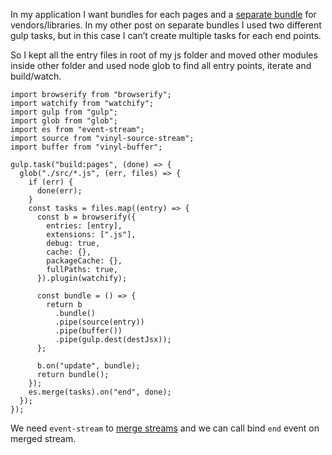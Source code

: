 In my application I want bundles for each pages and a [separate bundle](/2016/02/browserify-separate-app-and-vendor-bundles.html) for vendors/libraries. In my other post on separate bundles I used two different gulp tasks, but in this case I can’t create multiple tasks for each end points.

So I kept all the entry files in root of my js folder and moved other modules inside other folder and used node glob to find all entry points, iterate and build/watch.

    import browserify from "browserify";
    import watchify from "watchify";
    import gulp from "gulp";
    import glob from "glob";
    import es from "event-stream";
    import source from "vinyl-source-stream";
    import buffer from "vinyl-buffer";

    gulp.task("build:pages", (done) => {
      glob("./src/*.js", (err, files) => {
        if (err) {
          done(err);
        }
        const tasks = files.map((entry) => {
          const b = browserify({
            entries: [entry],
            extensions: [".js"],
            debug: true,
            cache: {},
            packageCache: {},
            fullPaths: true,
          }).plugin(watchify);

          const bundle = () => {
            return b
              .bundle()
              .pipe(source(entry))
              .pipe(buffer())
              .pipe(gulp.dest(destJsx));
          };

          b.on("update", bundle);
          return bundle();
        });
        es.merge(tasks).on("end", done);
      });
    });

We need `event-stream` to [merge streams](https://github.com/dominictarr/event-stream#merge-stream1streamn-or-merge-streamarray) and we can call bind `end` event on merged stream.
